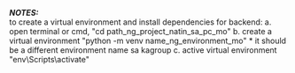 
**_NOTES:_**  
to create a virtual environment and install dependencies for backend:
    a. open terminal or cmd, "cd path_ng_project_natin_sa_pc_mo"
    b. create a virtual environment "python -m venv name_ng_environment_mo"
            * it should be a different environment name sa kagroup
    c. active virtual environment "env\Scripts\activate"


